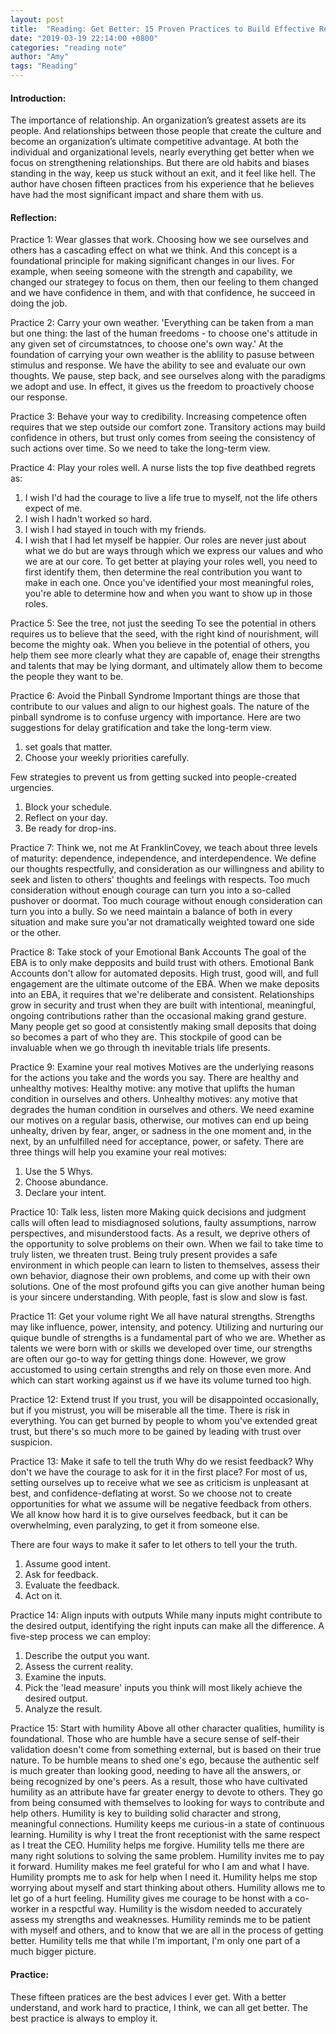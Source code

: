 ```yaml
---
layout: post
title:  "Reading: Get Better: 15 Proven Practices to Build Effective Relationships at Work by Todd Davis"
date: "2019-03-19 22:14:00 +0800"
categories: "reading note"
author: "Amy"
tags: "Reading"
---    
```



#### Introduction:
The importance of relationship. An organization’s greatest assets are its people. And relationships between those people that create the culture and become an organization’s ultimate competitive advantage. At both the individual and organizational levels, nearly everything get better when we focus on strengthening relationships. But there are old habits and biases standing in the way, keep us stuck without an exit, and it feel like hell. The author have chosen fifteen practices from his experience that he believes have had the most significant impact and share them with us.

#### Reflection:
Practice 1: Wear glasses that work.
Choosing how we see ourselves and others has a cascading effect on what we think. And this concept is a foundational principle for making significant changes in our lives. For example, when seeing someone with the strength and capability, we changed our strategey to focus on them, then our feeling to them changed and we have confidence in them, and with that confidence, he succeed in doing the job.

Practice 2: Carry your own weather.
'Everything can be taken from a man but one thing: the last of the human freedoms - to choose one's attitude in any given set of circumstatnces, to choose one's own way.'
At the foundation of carrying your own weather is the ablility to pasuse between stimulus and response. We have the ability to see and evaluate our own thoughts. We pause, step back, and see ourselves along with the paradigms we adopt and use. In effect, it gives us the freedom to proactively choose our response.

Practice 3: Behave your way to credibility.
Increasing competence often requires that we step outside our comfort zone. Transitory actions may build confidence in others, but trust only comes from seeing the consistency of such actions over time. So we need to take the long-term view.

Practice 4: Play your roles well.
A nurse lists the top five deathbed regrets as:
1. I wish I'd had the courage to live a life true to myself, not the life others expect of me.
2. I wish I hadn't worked so hard.
3. I wish I had stayed in touch with my friends.
4. I wish that I had let myself be happier.
Our roles are never just about what we do but are ways through which we express our values and who we are at our core.
To get better at playing your roles well, you need to first identify them, then determine the real contribution you want to make in each one. Once you've identified your most meaningful roles, you're able to determine how and when you want to show up in those roles.

Practice 5: See the tree, not just the seeding
To see the potential in others requires us to believe that the seed, with the right kind of nourishment, will become the mighty oak. When you believe in the potential of others, you help them see more clearly what they are capable of, enage their strengths and talents that may be lying dormant, and ultimately allow them to become the people they want to be.

Practice 6: Avoid the Pinball Syndrome
Important things are those that contribute to our values and align to our highest goals. The nature of the pinball syndrome is to confuse urgency with importance. 
Here are two suggestions for delay gratification and take the long-term view.
1. set goals that matter.
2. Choose your weekly priorities carefully.

Few strategies to prevent us from getting sucked into people-created urgencies.
1. Block your schedule.
2. Reflect on your day.
3. Be ready for drop-ins.

Practice 7: Think we, not me
At FranklinCovey, we teach about three levels of maturity: dependence, independence, and interdependence. 
We define our thoughts respectfully, and consideration as our willingness and ability to seek and listen to others' thoughts and feelings with respects. Too much consideration without enough courage can turn you into a so-called pushover or doormat. Too much courage without enough consideration can turn you into a bully. So we need maintain a balance of both in every situation and make sure you'ar not dramatically weighted toward one side or the other.

Practice 8: Take stock of your Emotional Bank Accounts
The goal of the EBA is to only make depposits and build trust with others. Emotional Bank Accounts don't allow for automated deposits. High trust, good will, and full engagement are the ultimate outcome of the EBA. 
When we make deposits into an EBA, it requires that we're deliberate and consistent. Relationships grow in security and trust when they are built with intentional, meaningful, ongoing contributions rather than the occasional making grand gesture. Many people get so good at consistently making small deposits that doing so becomes a part of who they are. This stockpile of good can be invaluable when we go through th inevitable trials life presents.

Practice 9: Examine your real motives
Motives are the underlying reasons for the actions you take and the words you say. There are healthy and unhealthy motives:
Healthy motive: any motive that uplifts the human condition in ourselves and others.
Unhealthy motives: any motive that degrades the human condition in ourselves and others.
We need examine our motives on a regular basis, otherwise, our motives can end up being unhealty, driven by fear, anger, or sadness in the one moment and, in the next, by an unfulfilled need for acceptance, power, or safety.
There are three things will help you examine your real motives:
1. Use the 5 Whys.
2. Choose abundance.
3. Declare your intent.

Practice 10: Talk less, listen more
Making quick decisions and judgment calls will often lead to misdiagnosed solutions, faulty assumptions, narrow perspectives, and misunderstood facts. As a result, we deprive others of the opportunity to solve problems on their own. When we fail to take time to truly listen, we threaten trust.
Being truly present provides a safe environment in which people can learn to listen to themselves, assess their own behavior, diagnose their own problems, and come up with their own solutions.
One of the most profound gifts you can give another human being is your sincere understanding. With people, fast is slow and slow is fast.

Practice 11: Get your volume right
We all have natural strengths. Strengths may like influence, power, intensity, and potency. Utilizing and nurturing our quique bundle of strengths is a fundamental part of who we are. Whether as talents we were born with or skills we developed over time, our strengths are often our go-to way for getting things done. 
However, we grow accustomed to using certain strengths and rely on those even more. And which can start working against us if we have its volume turned too high.

Practice 12: Extend trust
If you trust, you will be disappointed occasionally, but if you mistrust, you will be miserable all the time.
There is risk in everything. You can get burned by people to whom you've extended great trust, but there's so much more to be gained by leading with trust over suspicion.

Practice 13: Make it safe to tell the truth
Why do we resist feedback? Why don't we have the courage to ask for it in the first place? For most of us, setting ourselves up to receive what we see as criticism is unpleasant at best, and confidence-deflating at worst. So we choose not to create opportunities for what we assume will be negative feedback from others. We all know how hard it is to give ourselves feedback, but it can be overwhelming, even paralyzing, to get it from someone else.

There are four ways to make it safer to let others to tell your the truth.
1. Assume good intent.
2. Ask for feedback.
3. Evaluate the feedback.
4. Act on it.

Practice 14: Align inputs with outputs
While many inputs might contribute to the desired output, identifying the right inputs can make all the difference. 
A five-step process we can employ:
1. Describe the output you want.
2. Assess the current reality.
3. Examine the inputs.
4. Pick the 'lead measure' inputs you think will most likely achieve the desired output.
5. Analyze the result. 

Practice 15: Start with humility
Above all other character qualities, humility is foundational. 
Those who are humble have a secure sense of self-their validation doesn't come from something external, but is based on their true nature. To be humble means to shed one's ego, because the authentic self is much greater than looking good, needing to have all the answers, or being recognized by one's peers. As a result, those who have cultivated humility as an attribute have far greater energy to devote to others. They go from being consumed with themselves to looking for ways to contribute and help others. Humility is key to building solid character and strong, meaningful connections.
Humility keeps me curious-in a state of continuous learning. Humility is why I treat the front receptionist with the same respect as I treat the CEO. Humility helps me forgive. Humility tells me there are many right solutions to solving the same problem. Humility invites me to pay it forward. Humility makes me feel grateful for who I am and what I have. Humility prompts me to ask for help when I need it. Humility helps me stop worrying about myself and start thinking about others. Humility allows me to let go of a hurt feeling. Humility gives me courage to be honst with a co-worker in a respctful way. Humility is the wisdom needed to accurately assess my strengths and weaknesses. Humility reminds me to be patient with myself and others, and to know that we are all in the process of getting better. Humility tells me that while I'm important, I'm only one part of a much bigger picture.

#### Practice:
These fifteen pratices are the best advices I ever get. With a better understand, and work hard to practice, I think, we can all get better. The best practice is always to employ it.